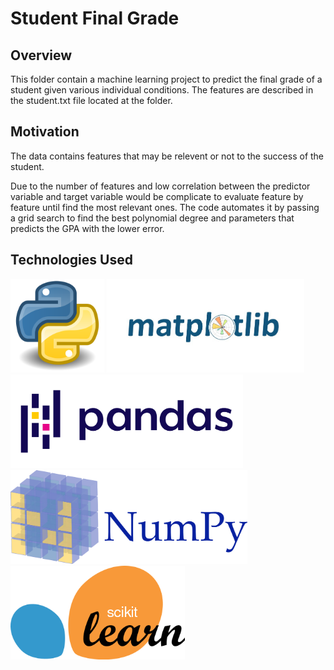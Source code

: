 # Student Final Grade
## Overview
This folder contain a machine learning project to predict the final grade of a student given various individual conditions.
The features are described in the student.txt file located at the folder.

## Motivation
The data contains features that may be relevent or not to the success of the student.

Due to the number of features and low correlation between the predictor variable and target variable would be complicate to evaluate feature by feature until find the
most relevant ones. The code automates it by passing a grid search to find the best polynomial degree and parameters that predicts the GPA with the lower error.


## Technologies Used
<img src="/images/python.png" height="150"> <img src="/images/matplotlib.jpeg" height="150"> <img src="/images/pandas.png" height="150"> <img src="/images/numpy.png" height="150">
 <img src="/images/sklearn.png" height="150">
